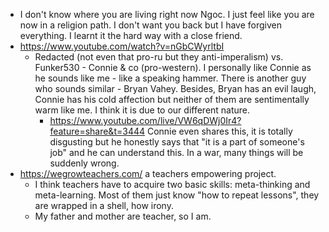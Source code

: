 - I don't know where you are living right now Ngoc. I just feel like you are now in a religion path. I don't want you back but I have forgiven everything. I learnt it the hard way with a close friend.
- https://www.youtube.com/watch?v=nGbCWyrltbI 
	- Redacted (not even that pro-ru but they anti-imperalism) vs. Funker530 - Connie & co (pro-western). I personally like Connie as he sounds like me - like a speaking hammer. There is another guy who sounds similar - Bryan Vahey. Besides, Bryan has an evil laugh, Connie has his cold affection but neither of them are sentimentally warm like me. I think it is due to our different nature.
		- https://www.youtube.com/live/VW6qDWj0Ir4?feature=share&t=3444 Connie even shares this, it is totally disgusting but he honestly says that "it is a part of someone's job" and he can understand this. In a war, many things will be suddenly wrong.
- https://wegrowteachers.com/ a teachers empowering project.
	- I think teachers have to acquire two basic skills: meta-thinking and meta-learning. Most of them just know "how to repeat lessons", they are wrapped in a shell, how irony.
	- My father and mother are teacher, so I am.